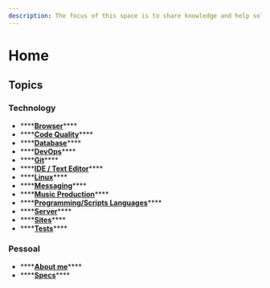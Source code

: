 ```yaml
---
description: The focus of this space is to share knowledge and help solve problems.
---
```


# Home

## Topics

### Technology

* \*\*\*\*[**Browser**](technology/browser/)\*\*\*\*
* \*\*\*\*[**Code Quality**](technology/code-quality.md)\*\*\*\*
* \*\*\*\*[**Database**](technology/database/)\*\*\*\*
* \*\*\*\*[**DevOps**](technology/dev-ops/)\*\*\*\*
* \*\*\*\*[**Git**](technology/git/)\*\*\*\*
* \*\*\*\*[**IDE / Text Editor**](technology/ide_text-editor/)\*\*\*\*
* \*\*\*\*[**Linux**](technology/linux/)\*\*\*\*
* \*\*\*\*[**Messaging**](technology/messaging/)\*\*\*\*
* \*\*\*\*[**Music Production**](technology/music-production.md)\*\*\*\*
* \*\*\*\*[**Programming/Scripts Languages**](technology/programming-or-scripts-languages/)\*\*\*\*
* \*\*\*\*[**Server**](technology/server/)\*\*\*\*
* \*\*\*\*[**Sites**](technology/sites.md)\*\*\*\*
* \*\*\*\*[**Tests**](technology/tests/)\*\*\*\*

### Pessoal

* \*\*\*\*[**About me**](pessoal/about-me.md)\*\*\*\*
* \*\*\*\*[**Specs**](pessoal/specs.md)\*\*\*\*

